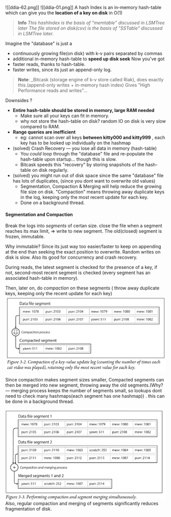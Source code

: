 ![[ddia-62.png]]
![[ddia-01.png]]
A hash Index is an in-memory hash-table which can give you the **location of a key on disk** in O(1)
>**Info**
>_This hashIndex is the basis of "memtable" discussed in LSMTree later_ _The file stored on disk(csv) is the basis of "SSTable" discussed in LSMTree later._

Imagine the "database" is just a 
- continuously growing file(on disk) with k-v pairs separated by commas
- additional in-memory hash-table to **speed up disk seek**
Now you've got 
- faster reads, thanks to hash-table.
- faster writes, since its just an append-only log.

>**Note**: 
>_Bitcask (storage engine of k-v store called Riak), does exactly this.(append-only writes + in-memory hash index)
>Gives "High Performance reads and writes"...

Downsides ?
- **Entire hash-table should be stored in memory, large RAM needed**
	- Make sure all your keys can fit in memory.
	- why not store the hash-table on disk? random IO on disk is very slow compared to RAM. 
- **Range queries are inefficient**
	- eg: cannot scan over all keys **between kitty000 and kitty999** , each key has to be looked up individually on the hashmap
- (solved) Crash Recovery — you lose all data in memory (hash-table)
	- You _could_ loop through the "database" file and re-populate the hash-table upon startup... though this is slow.
	- Bitcask speeds this "recovery" by storing snapshots of the hash-table on disk regularly. 
- (solved) you might run out of disk space since the same "database" file has lots of duplicates, (since you dont want to overwrite old values)
	- Segmentation, Compaction & Merging will help reduce the growing file size on disk. "Compaction" means throwing away duplicate keys in the log, keeping only the most recent update for each key. 
	- Done on a background thread. 

#### Segmentation and Compaction
Break the logs into _segments_ of certan size. close the file when a segment reaches its max limit, =>  write to new segment. The old(closed) segment is frozen, immutable. 

Why immutable? Since its just way too easier/faster to keep on appending at the end than seeking the exact position to overwrite. Random writes on disk is slow. Also its good for concurrency and crash recovery. 

During reads, the latest segment is checked for the presence of a key, if not, second-most recent segment is checked (every segment has an associated hash-table in memory).

Then, later on, do _compaction_ on these segments ( throw away duplicate keys, keeping only the recent update for each key)
![](../assets/ddia-02.png)

Since compaction makes segment sizes smaller, Compacted segments can then be merged into  new segment, throwing away the old segments.(Why?— merging process keeps the number of segments small, so lookups dont need to check many hashmaps(each segment has one hashmap)) . this can be done in a background thread.

![](../assets/ddia-03.png)
Also, regular compaction and merging of segments significantly reduces fragmentation of disk.
